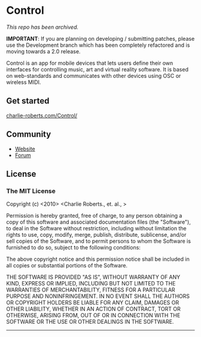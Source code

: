 Control
========

*This repo has been archived.* 

**IMPORTANT**: If you are planning on developing / submitting patches, please use the Development branch which has been
completely refactored and is moving towards a 2.0 release.

Control is an app for mobile devices that lets users define their own interfaces for controlling music, art and virtual
reality software. It is based on web-standards and communicates with other devices using OSC or wireless MIDI.

Get started
-----------

[charlie-roberts.com/Control/](http://www.charlie-roberts.com/Control)

Community
---------

- [Website](http://www.charlie-roberts.com/Control)
- [Forum](http://www.charlie-roberts.com/Control/forum)
    
License
-------
### The MIT License

Copyright (c) <2010> <Charlie Roberts., et. al., >

 Permission is hereby granted, free of charge, to any person obtaining a copy
 of this software and associated documentation files (the "Software"), to deal
 in the Software without restriction, including without limitation the rights
 to use, copy, modify, merge, publish, distribute, sublicense, and/or sell
 copies of the Software, and to permit persons to whom the Software is
 furnished to do so, subject to the following conditions:

 The above copyright notice and this permission notice shall be included in
 all copies or substantial portions of the Software.

 THE SOFTWARE IS PROVIDED "AS IS", WITHOUT WARRANTY OF ANY KIND, EXPRESS OR
 IMPLIED, INCLUDING BUT NOT LIMITED TO THE WARRANTIES OF MERCHANTABILITY,
 FITNESS FOR A PARTICULAR PURPOSE AND NONINFRINGEMENT. IN NO EVENT SHALL THE
 AUTHORS OR COPYRIGHT HOLDERS BE LIABLE FOR ANY CLAIM, DAMAGES OR OTHER
 LIABILITY, WHETHER IN AN ACTION OF CONTRACT, TORT OR OTHERWISE, ARISING FROM,
 OUT OF OR IN CONNECTION WITH THE SOFTWARE OR THE USE OR OTHER DEALINGS IN
 THE SOFTWARE.

---
